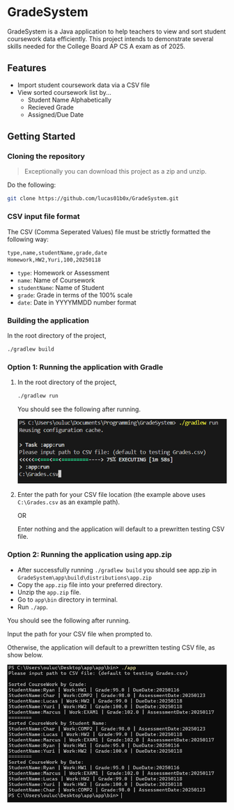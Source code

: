 # GradeSystem
GradeSystem is a Java application to help teachers to view and sort student coursework data efficiently. This project intends to demonstrate several skills needed for the College Board AP CS A exam as of 2025.

## Features
* Import student coursework data via a CSV file
* View sorted coursework list by...
    * Student Name Alphabetically
    * Recieved Grade
    * Assigned/Due Date

## Getting Started

### Cloning the repository
> Exceptionally you can download this project as a zip and unzip.

Do the following: 
```bash
git clone https://github.com/lucas01b0x/GradeSystem.git
```

### CSV input file format
The CSV (Comma Seperated Values) file must be strictly formatted the following way:
```CSV
type,name,studentName,grade,date
Homework,HW2,Yuri,100,20250118
```
* `type`: Homework or Assessment
* `name`: Name of Coursework
* `studentName`: Name of Student
* `grade`: Grade in terms of the 100% scale
* `date`: Date in YYYYMMDD number format


### Building the application
In the root directory of the project,
```bash
./gradlew build
```

### Option 1: Running the application with Gradle
1. In the root directory of the project,
    ```bash
    ./gradlew run
    ```
    You should see the following after running.

    ![GradleRunScreenshot](./GradleRunScreenshot.png)

2. Enter the path for your CSV file location (the example above uses `C:\Grades.csv` as an example path).

    OR

    Enter nothing and the application will default to a prewritten testing CSV file.

### Option 2: Running the application using app.zip
* After successfully running `./gradlew build` you should see app.zip in `GradeSystem\app\build\distributions\app.zip`
* Copy the `app.zip` file into your preferred directory.
* Unzip the `app.zip` file.
* Go to `app\bin` directory in terminal.
* Run `./app`.

You should see the following after running.

Input the path for your CSV file when prompted to.

Otherwise, the application will default to a prewritten testing CSV file, as show below.

![ZipRunScreenshot](./ZipRunScreenshot.png)